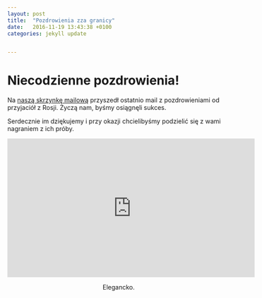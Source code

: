 ```yaml
---
layout: post
title:  "Pozdrowienia zza granicy"
date:   2016-11-19 13:43:38 +0100
categories: jekyll update


---
```


# Niecodzienne pozdrowienia!

Na [naszą skrzynkę mailową][nasz-mail] przyszedł ostatnio mail z pozdrowieniami od przyjaciół z Rosji. Życzą nam, byśmy osiągnęli sukces.

Serdecznie im dziękujemy i przy okazji chcielibyśmy podzielić się z wami nagraniem z ich próby.

<div class="post-content" itemprop="articleBody">
    <iframe width="560" height="315" src="https://www.youtube.com/embed/0zxxM9EYQzY" frameborder="0" allowfullscreen=""></iframe>
</div>

<p style="text-align: center;"> Elegancko. </p>

[nasz-mail]: najtanszy@najlepszy.su


